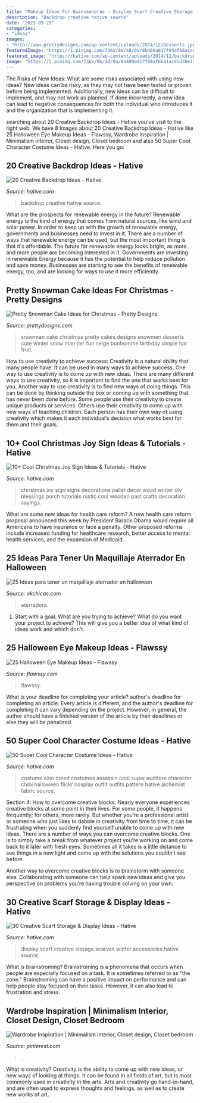 ```yaml
---
title: "Makeup Ideas For Quinceaneras - Display Scarf Creative Storage Scarves Winter Accessories Hative Source"
description: "Backdrop creative hative source"
date: "2023-09-29"
categories:
- "ideas"
images:
- "http://www.prettydesigns.com/wp-content/uploads/2014/12/Desserts.jpg"
featuredImage: "https://i.pinimg.com/736x/8b/48/0a/8b480a817f94af66a1ace5d30e120319.jpg"
featured_image: "https://hative.com/wp-content/uploads/2014/12/backdrop-ideas/14-creative-backdrop-ideas.jpg"
image: "https://i.pinimg.com/736x/8b/48/0a/8b480a817f94af66a1ace5d30e120319.jpg"
---
```



The Risks of New Ideas: What are some risks associated with using new ideas?
New ideas can be risky, as they may not have been tested or proven before being implemented. Additionally, new ideas can be difficult to implement, and may not work as planned. If done incorrectly, a new idea can lead to negative consequences for both the individual who introduces it and the organization that is implementing it.

	

		
searching about 20 Creative Backdrop Ideas - Hative you've visit to the right web. We have 8 Images about 20 Creative Backdrop Ideas - Hative like 25 Halloween Eye Makeup Ideas - Flawssy, Wardrobe Inspiration | Minimalism interior, Closet design, Closet bedroom and also 50 Super Cool Character Costume Ideas - Hative. Here you go:
		
    
## 20 Creative Backdrop Ideas - Hative

<img loading=lazy src="https://hative.com/wp-content/uploads/2014/12/backdrop-ideas/14-creative-backdrop-ideas.jpg" onerror="this.onerror=null;this.src='https://tse4.mm.bing.net/th?id=OIP.7E6LudLVhuKQSOiAkr18PgHaHi&amp;pid=15.1';" alt="20 Creative Backdrop Ideas - Hative">

_Source: hative.com_

>backdrop creative hative source. 

	

What are the prospects for renewable energy in the future?
Renewable energy is the kind of energy that comes from natural sources, like wind and solar power. In order to keep up with the growth of renewable energy, governments and businesses need to invest in it. There are a number of ways that renewable energy can be used, but the most important thing is that it's affordable. 
The future for renewable energy looks bright, as more and more people are becoming interested in it. Governments are investing in renewable Energy because it has the potential to help reduce pollution and save money. Businesses are starting to see the benefits of renewable energy, too, and are looking for ways to use it more efficiently.

    
## Pretty Snowman Cake Ideas For Christmas - Pretty Designs

<img loading=lazy src="http://www.prettydesigns.com/wp-content/uploads/2014/12/Desserts.jpg" onerror="this.onerror=null;this.src='https://tse3.mm.bing.net/th?id=OIP.rMdNlepkS8zfmm23vQJ5igHaJ3&amp;pid=15.1';" alt="Pretty Snowman Cake Ideas for Christmas - Pretty Designs">

_Source: prettydesigns.com_

>snowman cake christmas pretty cakes designs snowmen desserts cute winter snow man tier fun neige bonhomme birthday simple hat fruit. 

	

How to use creativity to achieve success:
Creativity is a natural ability that many people have. It can be used in many ways to achieve success. One way to use creativity is to come up with new ideas. There are many different ways to use creativity, so it is important to find the one that works best for you. Another way to use creativity is to find new ways of doing things. This can be done by thinking outside the box or coming up with something that has never been done before. Some people use their creativity to create unique products or services. Others use their creativity to come up with new ways of teaching children. Each person has their own way of using creativity which makes it each individual’s decision what works best for them and their goals.

    
## 10+ Cool Christmas Joy Sign Ideas &amp; Tutorials - Hative

<img loading=lazy src="https://hative.com/wp-content/uploads/2014/09/christmas-joy-sign/10-christmas-joy-sign-ideas-and-tutorials.jpg" onerror="this.onerror=null;this.src='https://tse4.mm.bing.net/th?id=OIP.l2F_ERFExURqzRMtj-SSXQHaJ4&amp;pid=15.1';" alt="10+ Cool Christmas Joy Sign Ideas &amp; Tutorials - Hative">

_Source: hative.com_

>christmas joy sign signs decorations pallet decor wood winter diy blessings porch tutorials rustic cool wooden past crafts decoration sayings. 

	

What are some new ideas for health care reform?
A new health care reform proposal announced this week by President Barack Obama would require all Americans to have insurance or face a penalty. Other proposed reforms include increased funding for healthcare research, better access to mental health services, and the expansion of Medicaid.

    
## 25 Ideas Para Tener Un Maquillaje Aterrador En Halloween

<img loading=lazy src="https://www.okchicas.com/wp-content/uploads/2015/09/maquillaje-para-halloween-1-525x700.png" onerror="this.onerror=null;this.src='https://tse4.mm.bing.net/th?id=OIP.evvtkwFh3hjz4reRI7dIUQHaJ4&amp;pid=15.1';" alt="25 Ideas para tener un maquillaje aterrador en halloween">

_Source: okchicas.com_

>aterradora. 

	

1. Start with a goal. What are you trying to achieve? What do you want your project to achieve? This will give you a better idea of what kind of ideas work and which don't. 

    
## 25 Halloween Eye Makeup Ideas - Flawssy

<img loading=lazy src="https://www.flawssy.com/wp-content/uploads/2016/05/Spooky-Halloween-eyes-at-aer.jpg" onerror="this.onerror=null;this.src='https://tse3.mm.bing.net/th?id=OIP.C-7_16HVI7yEIcI-w49IwAHaMP&amp;pid=15.1';" alt="25 Halloween Eye Makeup Ideas - Flawssy">

_Source: flawssy.com_

>flawssy. 

	

What is your deadline for completing your article?
author's deadline for completing an article:
Every article is different, and the author's deadline for completing it can vary depending on the project. However, in general, the author should have a finished version of the article by their deadlines or else they will be penalized.

    
## 50 Super Cool Character Costume Ideas - Hative

<img loading=lazy src="https://hative.com/wp-content/uploads/2014/10/super-cool-costume-ideas/34-ezio-costume.jpg" onerror="this.onerror=null;this.src='https://tse4.mm.bing.net/th?id=OIP.1Ed13lbWFTyNVvBZ5fBPyAHaJ4&amp;pid=15.1';" alt="50 Super Cool Character Costume Ideas - Hative">

_Source: hative.com_

>costume ezio creed costumes assassin cool super auditore character chibi halloween flickr cosplay outfit outfits pattern hative alchemist fabric source. 

	

Section 4: How to overcome creative blocks.
Nearly everyone experiences creative blocks at some point in their lives. For some people, it happens frequently; for others, more rarely. But whether you’re a professional artist or someone who just likes to dabble in creativity from time to time, it can be frustrating when you suddenly find yourself unable to come up with new ideas.
There are a number of ways you can overcome creative blocks. One is to simply take a break from whatever project you’re working on and come back to it later with fresh eyes. Sometimes all it takes is a little distance to see things in a new light and come up with the solutions you couldn’t see before.

Another way to overcome creative blocks is to brainstorm with someone else. Collaborating with someone can help spark new ideas and give you perspective on problems you’re having trouble solving on your own.

    
## 30 Creative Scarf Storage &amp; Display Ideas - Hative

<img loading=lazy src="https://hative.com/wp-content/uploads/2015/03/scarf-storage-ideas/5-creative-scarf-storage-and-display-ideas.jpg" onerror="this.onerror=null;this.src='https://tse3.mm.bing.net/th?id=OIP.C7vsjFHEckY2RiPxWHCaIwHaOn&amp;pid=15.1';" alt="30 Creative Scarf Storage &amp; Display Ideas - Hative">

_Source: hative.com_

>display scarf creative storage scarves winter accessories hative source. 

	

What is brainstroming?
Brainstroming is a phenomena that occurs when people are especially focused on a task. It is sometimes referred to as "the zone." Brainstroming can have a positive impact on performance and can help people stay focused on their tasks. However, it can also lead to frustration and stress.

    
## Wardrobe Inspiration | Minimalism Interior, Closet Design, Closet Bedroom

<img loading=lazy src="https://i.pinimg.com/736x/8b/48/0a/8b480a817f94af66a1ace5d30e120319.jpg" onerror="this.onerror=null;this.src='https://tse1.mm.bing.net/th?id=OIP.0s6OtaUAXTZgKq-TXxm0uAHaLH&amp;pid=15.1';" alt="Wardrobe Inspiration | Minimalism interior, Closet design, Closet bedroom">

_Source: pinterest.com_

>. 

	

What is creativity?
Creativity is the ability to come up with new ideas, or new ways of looking at things. It can be found in all fields of art, but is most commonly used in creativity in the arts. Arts and creativity go hand-in-hand, and are often used to express thoughts and feelings, as well as to create new works of art.

